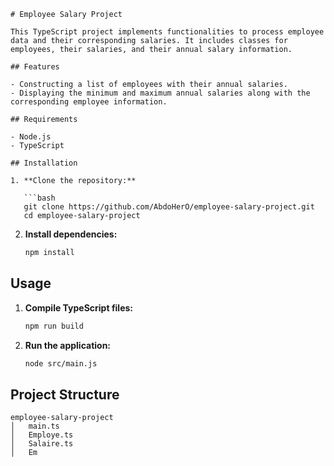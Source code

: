 ```
# Employee Salary Project

This TypeScript project implements functionalities to process employee data and their corresponding salaries. It includes classes for employees, their salaries, and their annual salary information.

## Features

- Constructing a list of employees with their annual salaries.
- Displaying the minimum and maximum annual salaries along with the corresponding employee information.

## Requirements

- Node.js
- TypeScript

## Installation

1. **Clone the repository:**

   ```bash
   git clone https://github.com/AbdoHerO/employee-salary-project.git
   cd employee-salary-project
   ```

2. **Install dependencies:**

   ```bash
   npm install
   ```

## Usage

1. **Compile TypeScript files:**

   ```bash
   npm run build
   ```

2. **Run the application:**

   ```bash
   node src/main.js
   ```

## Project Structure

```
employee-salary-project
│   main.ts
│   Employe.ts
│   Salaire.ts
│   Em

